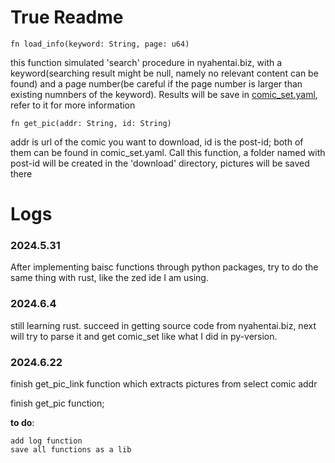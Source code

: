 # True Readme
	
	fn load_info(keyword: String, page: u64)

this function simulated 'search' procedure in nyahentai.biz, with a keyword(searching result might be null, namely no relevant content can be found) and a page number(be careful if the page number is larger than existing numnbers of the keyword). Results will be save in [comic_set.yaml](./comic_set.yaml), refer to it for more information

	fn get_pic(addr: String, id: String)

addr is url of the comic you want to download, id is the post-id; both of them can be found in comic_set.yaml. Call this function, a folder named with post-id will be created in the 'download' directory, pictures will be saved there


# Logs

### 2024.5.31

  After implementing baisc functions through python packages, try to do the same thing with rust, like the zed ide I am using.

### 2024.6.4

  still learning rust. succeed in getting source code from nyahentai.biz, next will try to parse it and get comic_set like what I did in py-version.

### 2024.6.22

  finish get_pic_link function which extracts pictures from select comic addr
  
  finish get_pic function; 
  
  **to do**:

    add log function
    save all functions as a lib 